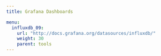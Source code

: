 ```yaml
---
title: Grafana Dashboards

menu:
  influxdb_09:
    url: "http://docs.grafana.org/datasources/influxdb/"
    weight: 30
    parent: tools
---
```

